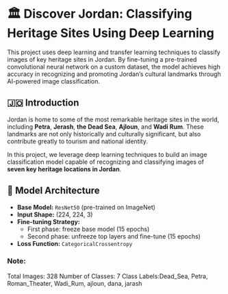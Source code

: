 # 🏛️ Discover Jordan: Classifying Heritage Sites Using Deep Learning

This project uses deep learning and transfer learning techniques to classify images of key heritage sites in Jordan. By fine-tuning a pre-trained convolutional neural network on a custom dataset, the model achieves high accuracy in recognizing and promoting Jordan’s cultural landmarks through AI-powered image classification.
## 🇯🇴 Introduction

Jordan is home to some of the most remarkable heritage sites in the world, including **Petra**, **Jerash**, **the Dead Sea**, **Ajloun**, and **Wadi Rum**. These landmarks are not only historically and culturally significant, but also contribute greatly to tourism and national identity.

In this project, we leverage deep learning techniques to build an image classification model capable of recognizing and classifying images of **seven key heritage locations in Jordan**.
## 🧠 Model Architecture

- **Base Model:** `ResNet50` (pre-trained on ImageNet)
- **Input Shape:** (224, 224, 3)
- **Fine-tuning Strategy:**  
  - First phase: freeze base model (15 epochs)  
  - Second phase: unfreeze top layers and fine-tune (15 epochs)
- **Loss Function:** `CategoricalCrossentropy`
### Note:
Total Images: 328
Number of Classes: 7
Class Labels:Dead_Sea, Petra, Roman_Theater, Wadi_Rum, ajloun, dana, jarash

